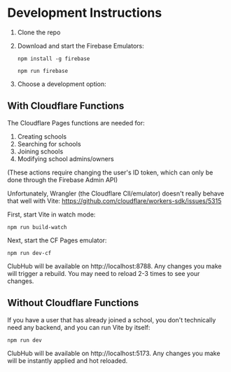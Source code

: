 # Development Instructions

1. Clone the repo

2. Download and start the Firebase Emulators:

   `npm install -g firebase`
   
   `npm run firebase`
   
3. Choose a development option:

## With Cloudflare Functions

The Cloudflare Pages functions are needed for:
1. Creating schools
2. Searching for schools
3. Joining schools
4. Modifying school admins/owners

(These actions require changing the user's ID token, which can only be done through the Firebase Admin API)

Unfortunately, Wrangler (the Cloudflare ClI/emulator) doesn't really behave that well with Vite: https://github.com/cloudflare/workers-sdk/issues/5315

First, start Vite in watch mode:

`npm run build-watch`

Next, start the CF Pages emulator:

`npm run dev-cf`

ClubHub will be available on http://localhost:8788. Any changes you make will trigger a rebuild. You may need to reload 2-3 times to see your changes.

## Without Cloudflare Functions

If you have a user that has already joined a school, you don't technically need any backend, and you can run Vite by itself:

`npm run dev`

ClubHub will be available on http://localhost:5173. Any changes you make will be instantly applied and hot reloaded.
